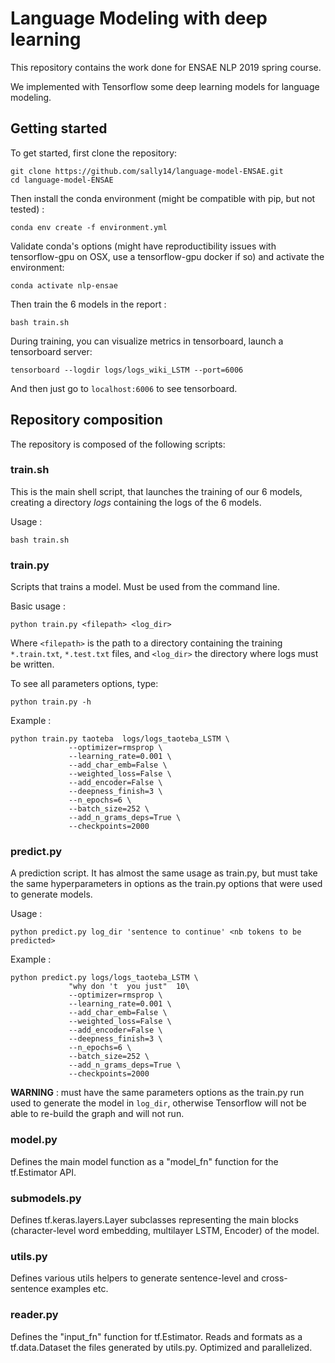 # Language Modeling with deep learning

This repository contains the work done for ENSAE NLP 2019 spring course. 

We implemented with Tensorflow some deep learning models for language modeling. 


## Getting started 

To get started, first clone the repository:

```shell
git clone https://github.com/sally14/language-model-ENSAE.git
cd language-model-ENSAE
```
Then install the conda environment (might be compatible with pip, but not tested) :

```shell
conda env create -f environment.yml
```
Validate conda's options (might have reproductibility issues with tensorflow-gpu on OSX, use a tensorflow-gpu docker if so) and activate the environment:
```shell
conda activate nlp-ensae
```
Then train the 6 models in the report :
```shell
bash train.sh
```
During training, you can visualize metrics in tensorboard, launch a tensorboard server:
```shell
tensorboard --logdir logs/logs_wiki_LSTM --port=6006
```
And then just go to ```localhost:6006``` to see tensorboard. 

## Repository composition
The repository is composed of the following scripts:

### train.sh
This is the main shell script, that launches the training of our 6 models, creating a directory *logs* containing the logs of the 6 models.

Usage :
```shell
bash train.sh
```

### train.py
Scripts that trains a model. Must be used from the command line. 

Basic usage : 
```shell
python train.py <filepath> <log_dir>
```
Where ```<filepath>``` is the path to a directory containing the training ```*.train.txt```, ```*.test.txt``` files, and ```<log_dir>``` the directory where logs must be written.

To see all parameters options, type: 
```shell
python train.py -h
```
Example : 
```shell
python train.py taoteba  logs/logs_taoteba_LSTM \
             --optimizer=rmsprop \
             --learning_rate=0.001 \
             --add_char_emb=False \
             --weighted_loss=False \
             --add_encoder=False \
             --deepness_finish=3 \
             --n_epochs=6 \
             --batch_size=252 \
             --add_n_grams_deps=True \
             --checkpoints=2000 
```

### predict.py
A prediction script. It has almost the same usage as train.py, but must take the same hyperparameters in options as the train.py options that were used to generate models. 

Usage : 
```shell
python predict.py log_dir 'sentence to continue' <nb tokens to be predicted> 
```

Example : 
```shell
python predict.py logs/logs_taoteba_LSTM \
             "why don 't  you just"  10\
             --optimizer=rmsprop \
             --learning_rate=0.001 \
             --add_char_emb=False \
             --weighted_loss=False \
             --add_encoder=False \
             --deepness_finish=3 \
             --n_epochs=6 \
             --batch_size=252 \
             --add_n_grams_deps=True \
             --checkpoints=2000 
```

**WARNING** : must have the same parameters options as the train.py run used to generate the model in ```log_dir```, otherwise Tensorflow will not be able to re-build the graph and will not run.

### model.py 
Defines the main model function as a "model_fn" function for the tf.Estimator API.

### submodels.py
Defines tf.keras.layers.Layer subclasses representing the main blocks (character-level word embedding, multilayer LSTM, Encoder) of the model.

### utils.py
Defines various utils helpers to generate sentence-level and cross-sentence examples etc. 

### reader.py 
Defines the "input_fn" function for tf.Estimator. Reads and formats as a tf.data.Dataset the files generated by utils.py. Optimized and parallelized.
